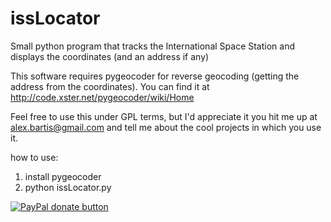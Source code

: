 issLocator
==========

Small python program that tracks the International Space Station and displays the coordinates (and an address if any)

This software requires pygeocoder for reverse geocoding (getting the address from the coordinates). You can find it at http://code.xster.net/pygeocoder/wiki/Home

Feel free to use this under GPL terms, but I'd appreciate it you hit me up at alex.bartis@gmail.com and tell me about the cool projects in which you use it.

how to use:
1. install pygeocoder
2. python issLocator.py

<span class="badge-paypal"><a href="https://www.paypal.com/cgi-bin/webscr?cmd=_s-xclick&hosted_button_id=F5UAFVHBPQWXQ" title="Donate to this project using Paypal"><img src="https://img.shields.io/badge/paypal-donate-yellow.svg" alt="PayPal donate button" /></a></span>

